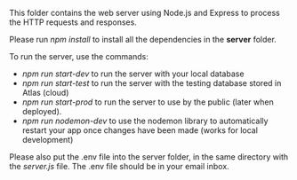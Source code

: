 This folder contains the web server using Node.js and Express to process the HTTP requests and responses.

Please run <i>npm install</i> to install all the dependencies in the <b>server</b> folder.

To run the server, use the commands:
<ul>
    <li><i>npm run start-dev</i> to run the server with your local database</li>
    <li><i>npm run start-test</i> to run the server with the testing database stored in Atlas (cloud)</li>
    <li><i>npm run start-prod</i> to run the server to use by the public (later when deployed).</li>
    <li><i>npm run nodemon-dev</i> to use the nodemon library to automatically restart your app once changes have been made (works for local development)</li>
</ul>

Please also put the .env file into the server folder, in the same directory with the <i>server.js</i> file. The .env file should be in your email inbox.
